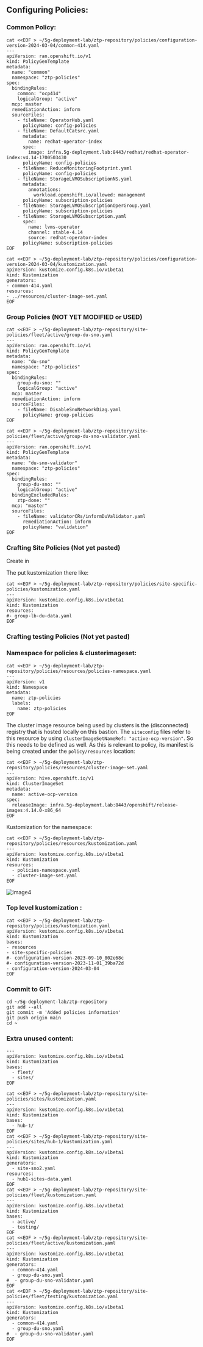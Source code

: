## Configuring Policies:

### Common Policy:

```
cat <<EOF > ~/5g-deployment-lab/ztp-repository/policies/configuration-version-2024-03-04/common-414.yaml
---
apiVersion: ran.openshift.io/v1
kind: PolicyGenTemplate
metadata:
  name: "common"
  namespace: "ztp-policies"
spec:
  bindingRules:
    common: "ocp414"
    logicalGroup: "active"
  mcp: master
  remediationAction: inform
  sourceFiles:
    - fileName: OperatorHub.yaml
      policyName: config-policies
    - fileName: DefaultCatsrc.yaml
      metadata:
        name: redhat-operator-index
      spec:
        image: infra.5g-deployment.lab:8443/redhat/redhat-operator-index:v4.14-1700503430
      policyName: config-policies
    - fileName: ReduceMonitoringFootprint.yaml
      policyName: config-policies
    - fileName: StorageLVMOSubscriptionNS.yaml
      metadata:
        annotations:
          workload.openshift.io/allowed: management
      policyName: subscription-policies
    - fileName: StorageLVMOSubscriptionOperGroup.yaml
      policyName: subscription-policies
    - fileName: StorageLVMOSubscription.yaml
      spec:
        name: lvms-operator
        channel: stable-4.14
        source: redhat-operator-index
      policyName: subscription-policies
EOF
```

```
cat <<EOF > ~/5g-deployment-lab/ztp-repository/policies/configuration-version-2024-03-04/kustomization.yaml
apiVersion: kustomize.config.k8s.io/v1beta1
kind: Kustomization
generators:
- common-414.yaml
resources:
- ../resources/cluster-image-set.yaml
EOF
```

### Group Policies (NOT YET MODIFIED or USED)
```
cat <<EOF > ~/5g-deployment-lab/ztp-repository/site-policies/fleet/active/group-du-sno.yaml
---
apiVersion: ran.openshift.io/v1
kind: PolicyGenTemplate
metadata:
  name: "du-sno"
  namespace: "ztp-policies"
spec:
  bindingRules:
    group-du-sno: ""
    logicalGroup: "active"
  mcp: master
  remediationAction: inform
  sourceFiles:
    - fileName: DisableSnoNetworkDiag.yaml
      policyName: group-policies
EOF
```
```
cat <<EOF > ~/5g-deployment-lab/ztp-repository/site-policies/fleet/active/group-du-sno-validator.yaml
---
apiVersion: ran.openshift.io/v1
kind: PolicyGenTemplate
metadata:
  name: "du-sno-validator"
  namespace: "ztp-policies"
spec:
  bindingRules:
    group-du-sno: ""
    logicalGroup: "active"
  bindingExcludedRules:
    ztp-done: ""
  mcp: "master"
  sourceFiles:
    - fileName: validatorCRs/informDuValidator.yaml
      remediationAction: inform
      policyName: "validation"
EOF
```

### Crafting Site Policies (Not yet pasted)

Create in 

The put kustomization there like:
```
cat <<EOF > ~/5g-deployment-lab/ztp-repository/policies/site-specific-policies/kustomization.yaml
---
apiVersion: kustomize.config.k8s.io/v1beta1
kind: Kustomization
resources:
#- group-lb-du-data.yaml
EOF
```


### Crafting testing Policies (Not yet pasted)

### Namespace for policies & clusterimageset:

```
cat <<EOF > ~/5g-deployment-lab/ztp-repository/policies/resources/policies-namespace.yaml
---
apiVersion: v1
kind: Namespace
metadata:
  name: ztp-policies
  labels:
    name: ztp-policies
EOF
```

The cluster image resource being used by clusters is the (disconnected) registry that is hosted locally on this bastion. The `siteconfig` files refer to this resource by using `clusterImageSetNameRef: "active-ocp-version"`.  So this needs to be defined as well. As this is relevant to policy, its manifest is being created under the `policy/resources` location: 


```
cat <<EOF > ~/5g-deployment-lab/ztp-repository/policies/resources/cluster-image-set.yaml
---
apiVersion: hive.openshift.io/v1
kind: ClusterImageSet
metadata:
  name: active-ocp-version
spec:
  releaseImage: infra.5g-deployment.lab:8443/openshift/release-images:4.14.0-x86_64
EOF
```

Kustomization for the namespace: 

```
cat <<EOF > ~/5g-deployment-lab/ztp-repository/policies/resources/kustomization.yaml
---
apiVersion: kustomize.config.k8s.io/v1beta1
kind: Kustomization
resources:
  - policies-namespace.yaml
  - cluster-image-set.yaml
EOF
```

![image4](images/lab_build_4.png)

### Top level kustomization : 

```
cat <<EOF > ~/5g-deployment-lab/ztp-repository/policies/kustomization.yaml
apiVersion: kustomize.config.k8s.io/v1beta1
kind: Kustomization
bases:
- resources
- site-specific-policies
#- configuration-version-2023-09-10_802e68c
#- configuration-version-2023-11-01_39ba72d
- configuration-version-2024-03-04
EOF
```



### Commit to GIT: 

```
cd ~/5g-deployment-lab/ztp-repository
git add --all
git commit -m 'Added policies information'
git push origin main
cd ~
```

### Extra unused content: 
```
---
apiVersion: kustomize.config.k8s.io/v1beta1
kind: Kustomization
bases:
  - fleet/
  - sites/
EOF
```
```
cat <<EOF > ~/5g-deployment-lab/ztp-repository/site-policies/sites/kustomization.yaml
---
apiVersion: kustomize.config.k8s.io/v1beta1
kind: Kustomization
bases:
  - hub-1/
EOF
cat <<EOF > ~/5g-deployment-lab/ztp-repository/site-policies/sites/hub-1/kustomization.yaml
---
apiVersion: kustomize.config.k8s.io/v1beta1
kind: Kustomization
generators:
  - site-sno2.yaml
resources:
  - hub1-sites-data.yaml
EOF
cat <<EOF > ~/5g-deployment-lab/ztp-repository/site-policies/fleet/kustomization.yaml
---
apiVersion: kustomize.config.k8s.io/v1beta1
kind: Kustomization
bases:
  - active/
  - testing/
EOF
cat <<EOF > ~/5g-deployment-lab/ztp-repository/site-policies/fleet/active/kustomization.yaml
---
apiVersion: kustomize.config.k8s.io/v1beta1
kind: Kustomization
generators:
  - common-414.yaml
  - group-du-sno.yaml
#  - group-du-sno-validator.yaml
EOF
cat <<EOF > ~/5g-deployment-lab/ztp-repository/site-policies/fleet/testing/kustomization.yaml
---
apiVersion: kustomize.config.k8s.io/v1beta1
kind: Kustomization
generators:
  - common-414.yaml
  - group-du-sno.yaml
#  - group-du-sno-validator.yaml
EOF
```
